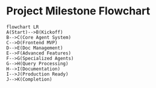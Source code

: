 # Project Milestone Flowchart

```mermaid
flowchart LR
A(Start)-->B(Kickoff)
B-->C(Core Agent System)
C-->D(Frontend MVP)
D-->E(Doc Management)
E-->F(Advanced Features)
F-->G(Specialized Agents)
G-->H(Query Processing)
H-->I(Documentation)
I-->J(Production Ready)
J-->K(Completion)
``` 